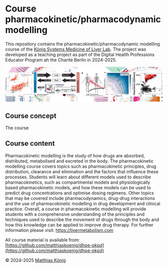 # Course pharmacokinetic/pharmacodynamic modelling
This repository contains the pharmacokinetic/pharmacodynamic modelling course of the [König Systems Medicine of Liver Lab](https://livermetabolism.com). 
The project was developed as a teaching project as part of the Digital Health Professions Educator Program ah the Charité Berlin in 2024-2025.

![König lab](./images/banner.png)

## Course concept
The course 

## Course content
Pharmacokinetic modelling is the study of how drugs are absorbed, distributed, metabolised and excreted in the body. The pharmacokinetic modelling course covers topics such as pharmacokinetic principles, drug distribution, clearance and elimination and the factors that influence these processes. Students will learn about different models used to describe pharmacokinetics, such as compartmental models and physiologically based pharmacokinetic models, and how these models can be used to predict drug concentrations and optimise dosing regimens. Other topics that may be covered include pharmacodynamics, drug-drug interactions and the use of pharmacokinetic modelling in drug development and clinical practice. Overall, a course in pharmacokinetic modelling will provide students with a comprehensive understanding of the principles and techniques used to describe the movement of drugs through the body and how this knowledge can be applied to improve drug therapy. For further information please visit: https://livermetabolism.com

All course material is available from: [https://github.com/matthiaskoenig/dhpe-pkpd](https://github.com/matthiaskoenig/dhpe-pkpd)

© 2024-2025 [Matthias König](https://livermetabolism.com)

